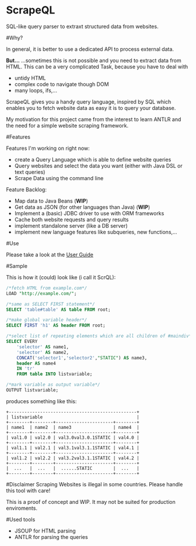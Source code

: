 # ScrapeQL
SQL-like query parser to extraxt structured data from websites.

#Why?

In general, it is better to use a dedicated API to process external data.

**But...**
...sometimes this is not possible and you need to extract data from HTML. This can be a very complicated Task, because you have to deal with
 - untidy HTML
 - complex code to navigate though DOM
 - many loops, ifs,...

ScrapeQL gives you a handy query language, inspired by SQL which enables you to fetch website data as easy it is to query your database.

My motivation for this project came from the interest to learn ANTLR and the need for a simple website scraping framework.

#Features

Features I'm working on right now:
 - create a Query Language which is able to define website queries
 - Query websites and select the data you want (either with Java DSL or text queries)
 - Scrape Data using the command line


Feature Backlog:
 - Map data to Java Beans (**WIP**)
 - Get data as JSON (for other languages than Java) (**WIP**)
 - Implement a (basic) JDBC driver to use with ORM frameworks
 - Cache both website requests and query results
 - implement standalone server (like a DB server)
 - implement new language features like subqueries, new functions,...

#Use

Please take a look at the [User Guide](https://github.com/plechi/ScrapeQL/wiki)

#Sample

This is how it (could) look like (i call it ScrQL):

```sql
/*fetch HTML from example.com*/
LOAD "http://example.com/"; 

/*same as SELECT FIRST statement*/
SELECT 'table#table' AS table FROM root; 

/*make global variable header*/
SELECT FIRST 'h1' AS header FROM root; 

/*select list of repeating elements which are all children of #maindiv*/
SELECT EVERY 
    'selector' AS name1, 
    'selector' AS name2, 
    CONCAT('selector1','selector2',"STATIC") AS name3, 
    header AS name4 
    IN 'tr'
    FROM table INTO listvariable;

/*mark variable as output variable*/
OUTPUT listvariable; 
```
produces something like this:

```
+-------------------------------------------------+
| listvariable                                    |
+--------+--------+----------------------+--------+
| name1  | name2  | name3                | name4  |
+--------+--------+----------------------+--------+
| val1.0 | val2.0 | val3.0val3.0.1STATIC | val4.0 |
+--------+--------+----------------------+--------+
| val1.1 | val2.1 | val3.1val3.1.1STATIC | val4.1 |
+--------+--------+----------------------+--------+
| val1.2 | val2.2 | val3.2val3.1.1STATIC | val4.2 |
+--------+--------+----------------------+--------+
|  ...   |  ...   |  ......STATIC        |  ...   |
+--------+--------+----------------------+--------+
```

#Disclaimer
Scraping Websites is illegal in some countries. Please handle this tool with care!

This is a proof of concept and WIP. It may not be suited for production enviroments.

#Used tools

 - JSOUP for HTML parsing
 - ANTLR for parsing the queries
